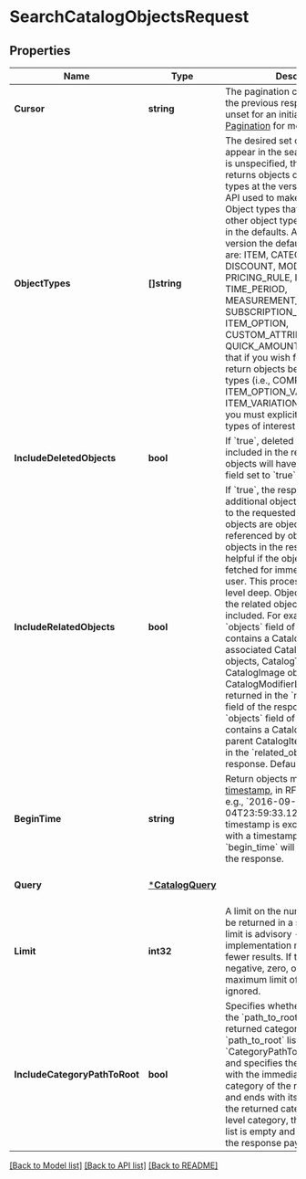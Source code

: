 # SearchCatalogObjectsRequest

## Properties
Name | Type | Description | Notes
------------ | ------------- | ------------- | -------------
**Cursor** | **string** | The pagination cursor returned in the previous response. Leave unset for an initial request. See [Pagination](https://developer.squareup.com/docs/build-basics/common-api-patterns/pagination) for more information. | [optional] [default to null]
**ObjectTypes** | **[]string** | The desired set of object types to appear in the search results.  If this is unspecified, the operation returns objects of all the top level types at the version of the Square API used to make the request. Object types that are nested onto other object types are not included in the defaults.  At the current API version the default object types are: ITEM, CATEGORY, TAX, DISCOUNT, MODIFIER_LIST,  PRICING_RULE, PRODUCT_SET, TIME_PERIOD, MEASUREMENT_UNIT, SUBSCRIPTION_PLAN, ITEM_OPTION, CUSTOM_ATTRIBUTE_DEFINITION, QUICK_AMOUNT_SETTINGS.  Note that if you wish for the query to return objects belonging to nested types (i.e., COMPONENT, IMAGE, ITEM_OPTION_VAL, ITEM_VARIATION, or MODIFIER), you must explicitly include all the types of interest in this field. | [optional] [default to null]
**IncludeDeletedObjects** | **bool** | If &#x60;true&#x60;, deleted objects will be included in the results. Deleted objects will have their &#x60;is_deleted&#x60; field set to &#x60;true&#x60;. | [optional] [default to null]
**IncludeRelatedObjects** | **bool** | If &#x60;true&#x60;, the response will include additional objects that are related to the requested objects. Related objects are objects that are referenced by object ID by the objects in the response. This is helpful if the objects are being fetched for immediate display to a user. This process only goes one level deep. Objects referenced by the related objects will not be included. For example:  If the &#x60;objects&#x60; field of the response contains a CatalogItem, its associated CatalogCategory objects, CatalogTax objects, CatalogImage objects and CatalogModifierLists will be returned in the &#x60;related_objects&#x60; field of the response. If the &#x60;objects&#x60; field of the response contains a CatalogItemVariation, its parent CatalogItem will be returned in the &#x60;related_objects&#x60; field of the response.  Default value: &#x60;false&#x60; | [optional] [default to null]
**BeginTime** | **string** | Return objects modified after this [timestamp](https://developer.squareup.com/docs/build-basics/working-with-dates), in RFC 3339 format, e.g., &#x60;2016-09-04T23:59:33.123Z&#x60;. The timestamp is exclusive - objects with a timestamp equal to &#x60;begin_time&#x60; will not be included in the response. | [optional] [default to null]
**Query** | [***CatalogQuery**](CatalogQuery.md) |  | [optional] [default to null]
**Limit** | **int32** | A limit on the number of results to be returned in a single page. The limit is advisory - the implementation may return more or fewer results. If the supplied limit is negative, zero, or is higher than the maximum limit of 1,000, it will be ignored. | [optional] [default to null]
**IncludeCategoryPathToRoot** | **bool** | Specifies whether or not to include the &#x60;path_to_root&#x60; list for each returned category instance. The &#x60;path_to_root&#x60; list consists of &#x60;CategoryPathToRootNode&#x60; objects and specifies the path that starts with the immediate parent category of the returned category and ends with its root category. If the returned category is a top-level category, the &#x60;path_to_root&#x60; list is empty and is not returned in the response payload. | [optional] [default to null]

[[Back to Model list]](../README.md#documentation-for-models) [[Back to API list]](../README.md#documentation-for-api-endpoints) [[Back to README]](../README.md)

